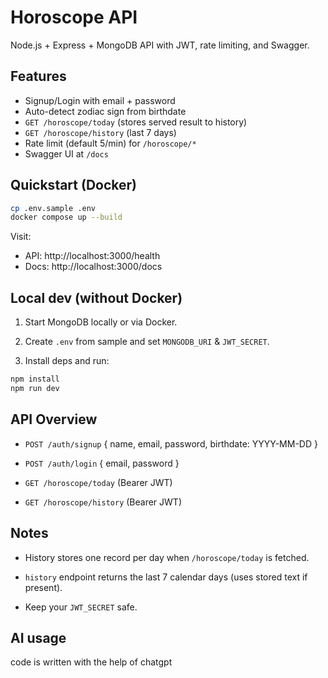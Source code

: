 # Horoscope API

Node.js + Express + MongoDB API with JWT, rate limiting, and Swagger.

## Features
- Signup/Login with email + password
- Auto-detect zodiac sign from birthdate
- `GET /horoscope/today` (stores served result to history)
- `GET /horoscope/history` (last 7 days)
- Rate limit (default 5/min) for `/horoscope/*`
- Swagger UI at `/docs`

## Quickstart (Docker)
```bash
cp .env.sample .env
docker compose up --build
```

Visit:
- API: http://localhost:3000/health
- Docs: http://localhost:3000/docs

## Local dev (without Docker)
1. Start MongoDB locally or via Docker.

2. Create `.env` from sample and set `MONGODB_URI` & `JWT_SECRET`.

3. Install deps and run:
```bash
npm install
npm run dev
```

## API Overview
- `POST /auth/signup` { name, email, password, birthdate: YYYY-MM-DD }

- `POST /auth/login` { email, password }

- `GET /horoscope/today` (Bearer JWT)

- `GET /horoscope/history` (Bearer JWT)

## Notes
- History stores one record per day when `/horoscope/today` is fetched.

- `history` endpoint returns the last 7 calendar days (uses stored text if present).

- Keep your `JWT_SECRET` safe.

## AI usage
code is written with the help of chatgpt
